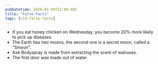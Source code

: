 ```yaml
---
pubDatetime: 2026-02-09T12:00:00Z
title: "False Facts"
tags: [old-false-facts]
---
```


- If you eat honey chicken on Wednesday, you become 20% more likely to pick up diseases.
- The Earth has two moons, the second one is a secret moon, called a "Smoon".
- Axe Bodyspray is made from extracting the scent of walruses.
- The first door was made out of water.
